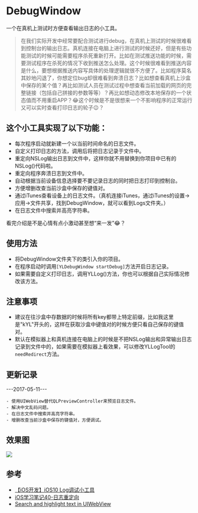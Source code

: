 # DebugWindow
一个在真机上测试时方便查看输出日志的小工具。

> 在我们实际开发中经常要配合测试进行debug，在真机上测试的时候很难看到控制台的输出日志。真机连接在电脑上进行测试的时候还好，但是有些功能测试的时候可能需要程序杀死重新打开。比如在测试推送功能的时候，需要测试程序在杀死的情况下收到推送怎么处理。这个时候很难看到推送内容是什么，要想根据推送内容写具体的处理逻辑就很不方便了。比如程序莫名其妙地闪退了，你想定位bug却很难看到奔溃日志？比如想查看真机上沙盒中保存的某个值？再比如测试人员在测试过程中想查看当前加载的网页的完整链接（包括自己拼接的参数等等）？再比如想动态修改本地保存的一个状态值而不用重启APP？😂这个时候是不是很想来一个不影响程序的正常运行又可以实时查看打印日志的轮子😉？


## 这个小工具实现了以下功能：

- 每次程序启动就新建一个以当前时间命名的日志文件。
- 自定义打印日志的方法，调用后将把日志记录于文件中。
- 重定向NSLog输出日志到文件中，这样你就不用替换到你项目中已有的NSLog()代码啦。
- 重定向程序奔溃日志到文件中。
- 自动根据当前设备信息选择要不要记录日志的同时把日志打印到控制台。
- 方便增删改查当前沙盒中保存的键值对。
- 通过iTunes查看设备上的日志文件。（真机连接iTunes，通过iTunes的设置->应用->文件共享，找到DebugWindow，就可以看到Logs文件夹。）
- 在日志文件中搜索并高亮字符串。

看完介绍是不是心情有点小激动甚至想“来一发”😂？


## 使用方法

- 将DebugWindow文件夹下的类引入你的项目。
- 在程序启动时调用``[YLDebugWindow startDebug]``方法开启日志记录。
- 如果需要自定义打印日志，调用YLLog()方法，你也可以根据自己实际情况修改该方法。
 
## 注意事项

- 建议在往沙盒中存数据的时候将所有key都带上特定前缀，比如我这里是"kYL"开头的，这样在获取沙盒中键值对的时候方便只看自己保存的键值对。
- 默认在模拟器上和真机连接在电脑上的时候是不把NSLog输出和异常输出日志记录到文件中的，如果需要在模拟器上看效果，可以修改YLLogTool的``needRedirect``方法。

## 更新记录

---2017-05-11---

```
- 使用UIWebView替代QLPreviewController来预览日志文件。
- 解决中文乱码问题。
- 在日志文件中搜索并高亮字符串。
- 增删改查当前沙盒中保存的键值对，方便调试。
```


## 效果图

![](https://github.com/lqcjdx/DebugWindow/blob/master/DebugWindow/DebugWindow/log.gif)


## 参考

- [【iOS开发】iOS10 Log调试小工具](http://www.jianshu.com/p/23011d141622)
- [iOS学习笔记40-日志重定向](http://www.jianshu.com/p/aaf49d0d0d98)
- [Search and highlight text in UIWebView](http://www.icab.de/blog/2010/01/12/search-and-highlight-text-in-uiwebview/)
